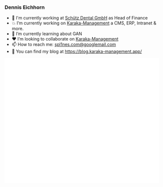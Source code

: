 ### Dennis Eichhorn

- :office: I'm currently working at [Schütz Dental GmbH](https://www.schuetz-dental.de/) as Head of Finance
- :boom: I’m currently working on [Karaka-Management](https://github.com/Karaka-Management/) a CMS, ERP, Intranet & more.
- :seedling: I’m currently learning about GAN
- :heart: I’m looking to collaborate on [Karaka-Management](https://github.com/Karaka-Management/)
- :mailbox: How to reach me: spl1nes.com@googlemail.com
- :pencil: You can find my blog at https://blog.karaka-management.app/

<p align="center">
  <img src="https://raw.githubusercontent.com/spl1nes/spl1nes/master/metrics.plugin.achievements.compact.svg" alt="Achievements">
</p>
